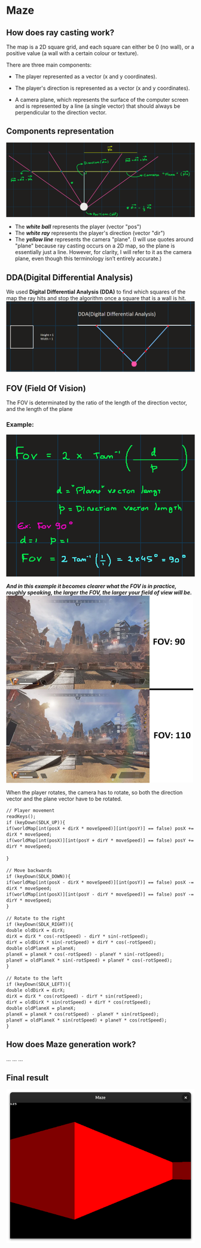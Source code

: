 # Maze


## How does ray casting work?
The map is a 2D square grid, and each square can either be 0 (no wall), or a positive value (a wall with a certain colour or texture).

There are three main components:

- The player represented as a vector (x and y coordinates).

- The player's direction is represented as a vector (x and y coordinates).

- A camera plane, which represents the surface of the computer screen and is represented by a line (a single vector) that should always be perpendicular to the direction vector.

## Components representation
![Code](images/vec.png)
- The ***white ball*** represents the player (vector "pos")
- The ***white ray*** represents the player's direction (vector "dir")
- The ***yellow line*** represents the camera "plane". (I will use quotes around "plane" because ray casting occurs on a 2D map, so the plane is essentially just a line. However, for clarity, I will refer to it as the camera plane, even though this terminology isn’t entirely accurate.)



## DDA(Digital Differential Analysis)

We used **Digital Differential Analysis (DDA)** to find which squares of the map the ray hits and stop the algorithm once a square that is a wall is hit.
![Code](images/DDA.png)



## FOV (Field Of Vision)
The FOV is determinated by the ratio of the length of the direction vector, and the length of the plane
### Example: 
![Code](images/fov_e.png)

***And in this example it becomes clearer what the FOV is in practice, roughly speaking, the larger the FOV, the larger your field of view will be.***
</br>
<img src="images/fov.webp" alt="Código" width="500" height="500" style="display: inline-block;">

When the player rotates, the camera has to rotate, so both the direction vector and the plane vector have to be rotated.
```
// Player movement
readKeys();
if (keyDown(SDLK_UP)){
if(worldMap[int(posX + dirX * moveSpeed)][int(posY)] == false) posX += dirX * moveSpeed;
if(worldMap[int(posX)][int(posY + dirY * moveSpeed)] == false) posY += dirY * moveSpeed;

}

// Move backwards
if (keyDown(SDLK_DOWN)){
if(worldMap[int(posX - dirX * moveSpeed)][int(posY)] == false) posX -= dirX * moveSpeed;
if(worldMap[int(posX)][int(posY - dirY * moveSpeed)] == false) posY -= dirY * moveSpeed;
}

// Rotate to the right
if (keyDown(SDLK_RIGHT)){
double oldDirX = dirX;
dirX = dirX * cos(-rotSpeed) - dirY * sin(-rotSpeed);
dirY = oldDirX * sin(-rotSpeed) + dirY * cos(-rotSpeed);
double oldPlaneX = planeX;
planeX = planeX * cos(-rotSpeed) - planeY * sin(-rotSpeed);
planeY = oldPlaneX * sin(-rotSpeed) + planeY * cos(-rotSpeed);
}

// Rotate to the left
if (keyDown(SDLK_LEFT)){
double oldDirX = dirX;
dirX = dirX * cos(rotSpeed) - dirY * sin(rotSpeed);
dirY = oldDirX * sin(rotSpeed) + dirY * cos(rotSpeed);
double oldPlaneX = planeX;
planeX = planeX * cos(rotSpeed) - planeY * sin(rotSpeed);
planeY = oldPlaneX * sin(rotSpeed) + planeY * cos(rotSpeed);
}
```



## How does Maze generation work?
...
...
...



## Final result
![Code](images/maze_visual.png)
